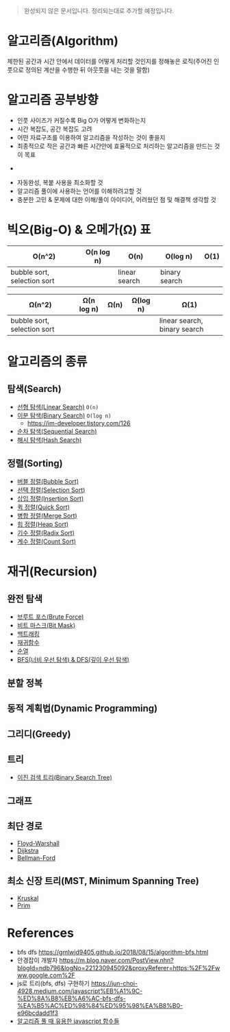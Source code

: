 > 완성되지 않은 문서입니다. 정리되는대로 추가할 예정입니다.

# 알고리즘(Algorithm)

제한된 공간과 시간 안에서 데이터를 어떻게 처리할 것인지를 정해놓은 로직(주어진 인풋으로 정의된 계산을 수행한 뒤 아웃풋을 내는 것을 말함)

# 알고리즘 공부방향

- 인풋 사이즈가 커질수록 Big O가 어떻게 변화하는지
- 시간 복잡도, 공간 복잡도 고려
- 어떤 자료구조를 이용하여 알고리즘을 작성하는 것이 좋을지
- 최종적으로 작은 공간과 빠른 시간안에 효율적으로 처리하는 알고리즘을 만드는 것이 목표

*

- 자동완성, 복붙 사용을 최소화할 것
- 알고리즘 풀이에 사용하는 언어를 이해하려고할 것
- 충분한 고민 & 문제에 대한 이해/풀이 아이디어, 어려웠던 점 및 해결책 생각할 것

# 빅오(Big-O) & 오메가(Ω) 표

| O(n^2)                      | O(n log n) | O(n)          | O(log n)      | O(1) |
| --------------------------- | ---------- | ------------- | ------------- | ---- |
| bubble sort, selection sort |            | linear search | binary search |      |

| Ω(n^2)                      | Ω(n log n) | Ω(n) | Ω(log n) | Ω(1)                         |
| --------------------------- | ---------- | ---- | -------- | ---------------------------- |
| bubble sort, selection sort |            |      |          | linear search, binary search |

# 알고리즘의 종류

## 탐색(Search)

- [선형 탐색(Linear Search)]() `O(n)`
- [이분 탐색(Binary Search)]() `O(log n)`
  - https://im-developer.tistory.com/126
- [순차 탐색(Sequential Search)]()
- [해시 탐색(Hash Search)]()

## 정렬(Sorting)

- [버블 정렬(Bubble Sort)](BubbleSort.md)
- [선택 정렬(Selection Sort)](.md)
- [삽입 정렬(Insertion Sort)](.md)
- [퀵 정렬(Quick Sort)](.md)
- [병합 정렬(Merge Sort)]()
- [힙 정렬(Heap Sort)]()
- [기수 정렬(Radix Sort)]()
- [계수 정렬(Count Sort)]()

# 재귀(Recursion)

## 완전 탐색

- [브루트 포스(Brute Force)]()
- [비트 마스크(Bit Mask)]()
- [백트래킹]()
- [재귀함수]()
- [순열]()
- [BFS(너비 우선 탐색) & DFS(깊이 우선 탐색)]()

## 분할 정복

## 동적 계획법(Dynamic Programming)

## 그리디(Greedy)

## 트리

- [이진 검색 트리(Binary Search Tree)]()

## 그래프

## 최단 경로

- [Floyd-Warshall]()
- [Dijkstra]()
- [Bellman-Ford]()

## 최소 신장 트리(MST, Minimum Spanning Tree)

- [Kruskal]()
- [Prim]()

# References

- bfs dfs <https://gmlwjd9405.github.io/2018/08/15/algorithm-bfs.html>
- 안경잡이 개발자 <https://m.blog.naver.com/PostView.nhn?blogId=ndb796&logNo=221230945092&proxyReferer=https:%2F%2Fwww.google.com%2F>
- js로 트리(bfs, dfs) 구현하기 <https://jun-choi-4928.medium.com/javascript%EB%A1%9C-%ED%8A%B8%EB%A6%AC-bfs-dfs-%EA%B5%AC%ED%98%84%ED%95%98%EA%B8%B0-e96bcdadd1f3>
- [알고리즘 풀 때 유용한 javascript 함수들](https://ithub.tistory.com/212)

